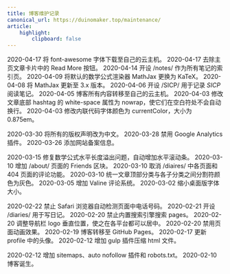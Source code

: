 ```yaml
---
title: 博客维护记录
canonical_url: https://duinomaker.top/maintenance/
article:
    highlight:
        clipboard: false
---
```


<span class="mono">2020-04-17</span> 将 font-awesome 字体下载至自己的云主机。
<span class="mono">2020-04-17</span> 去除主页文章卡片中的 Read More 按钮。
<span class="mono">2020-04-14</span> 开设 /notes/ 作为所有笔记的索引页。
<span class="mono">2020-04-09</span> 将默认的数学公式渲染器 MathJax 更换为 KaTeX。
<span class="mono">2020-04-08</span> 将 MathJax 更新至 3.x 版本。
<span class="mono">2020-04-06</span> 开设 /SICP/ 用于记录 *SICP* 阅读笔记。
<span class="mono">2020-04-05</span> 博客所有内容转移至自己的云主机。
<span class="mono">2020-04-03</span> 修改文章底部 hashtag 的 white-space 属性为 nowrap，使它们在空白符处不会自动换行。
<span class="mono">2020-04-03</span> 修改内联代码字体颜色为 currentColor，大小为 0.875em。

<span class="mono">2020-03-30</span> 将所有的版权声明改为中文。
<span class="mono">2020-03-28</span> 禁用 Google Analytics 插件。
<span class="mono">2020-03-26</span> 添加网站备案信息。
<!-- <span class="mono">2020-03-26</span> 将图片迁移至 server.duinomaker.top，取消使用七牛云。
<span class="mono">2020-03-25</span> 将部分图片迁移至七牛云，以提高页面加载速度。 -->
<span class="mono">2020-03-15</span> 修复数学公式水平长度溢出问题，自动增加水平滚动条。
<span class="mono">2020-03-10</span> 增加 /about/ 页面的 Friends 区块。
<span class="mono">2020-03-10</span> 取消 /diaires/ 中各页面和 404 页面的评论功能。
<span class="mono">2020-03-10</span> 统一文章顶部分类与各子分类之间分割符颜色为灰色。
<span class="mono">2020-03-05</span> 增加 Valine 评论系统。
<span class="mono">2020-03-02</span> 缩小桌面版字体大小。

<span class="mono">2020-02-22</span> 禁止 Safari 浏览器自动检测页面中电话号码。
<span class="mono">2020-02-21</span> 开设 /diaries/ 用于写日记。
<span class="mono">2020-02-20</span> 禁止内置搜索引擎搜索 pages。
<span class="mono">2020-02-20</span> 调整导航栏 logo 垂直位置，使之在各平台都可以居中。
<span class="mono">2020-02-20</span> 禁用页面动画效果。
<span class="mono">2020-02-19</span> 博客转移至 GitHub Pages。
<span class="mono">2020-02-17</span> 更新 profile 中的头像。
<span class="mono">2020-02-12</span> 增加 gulp 插件压缩 html 文件。
<!-- <span class="mono">2020-02-12</span> 更改 font-awesome 字体 CDN 为 cdn.bootcss.com。 -->
<span class="mono">2020-02-12</span> 增加 sitemaps、auto nofollow 插件和 robots.txt。
<span class="mono">2020-02-10</span> 博客诞生。